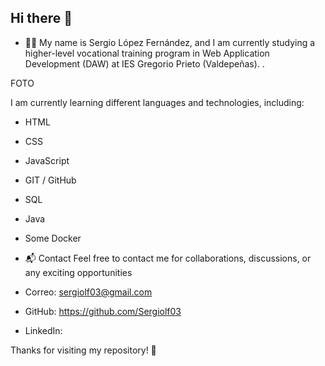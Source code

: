 ## Hi there 👋

- 🔭🌱 My name is Sergio López Fernández, and I am currently studying a higher-level vocational training program in Web Application Development (DAW) at IES Gregorio Prieto (Valdepeñas). .

FOTO

I am currently learning different languages and technologies, including:
- HTML
- CSS
- JavaScript
- GIT / GitHub
- SQL
- Java
- Some Docker


- 📬 Contact
Feel free to contact me for collaborations, discussions, or any exciting opportunities

- Correo: sergiolf03@gmail.com

- GitHub: https://github.com/Sergiolf03

- LinkedIn:

Thanks for visiting my repository! 🚀
